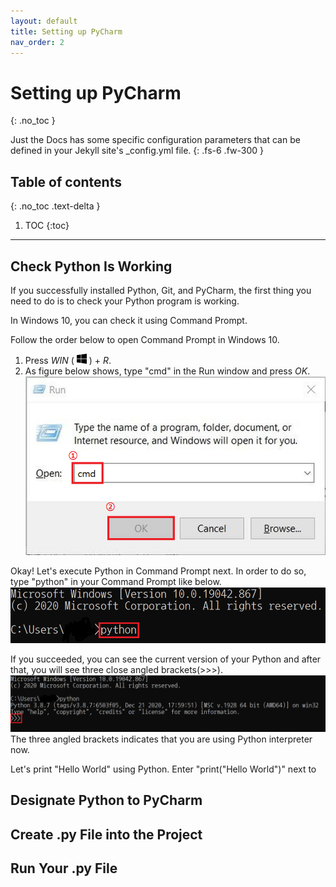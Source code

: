 ```yaml
---
layout: default
title: Setting up PyCharm
nav_order: 2
---
```


# Setting up PyCharm
{: .no_toc }


Just the Docs has some specific configuration parameters that can be defined in your Jekyll site's _config.yml file.
{: .fs-6 .fw-300 }

## Table of contents
{: .no_toc .text-delta }

1. TOC
{:toc}

---

## Check Python Is Working
If you successfully installed Python, Git, and PyCharm, the first thing you need to do is to check your Python program is working.

In Windows 10, you can check it using Command Prompt.

Follow the order below to open Command Prompt in Windows 10.
1. Press *WIN* ( ![windows-key](https://github.com/harryseo1992/Pycharm-For-Dummies/blob/gh-pages/assets/images/windows_logo.png?raw=true "windows key") ) + *R*.
2. As figure below shows, type "cmd" in the Run window and press *OK*.
![cmd-run](https://github.com/harryseo1992/Pycharm-For-Dummies/blob/gh-pages/assets/images/run_cmd.png?raw=true "Run cmd")

Okay! Let's execute Python in Command Prompt next.
In order to do so, type "python" in your Command Prompt like below.
![cmd-python-implementation](https://github.com/harryseo1992/Pycharm-For-Dummies/blob/gh-pages/assets/images/1.cmd_python_implementation.png?raw=true "Python implementation in cmd")

If you succeeded, you can see the current version of your Python and after that, you will see three close angled brackets(>>>).
![cmd-python-implementation2](https://github.com/harryseo1992/Pycharm-For-Dummies/blob/gh-pages/assets/images/2.cmd_python_implementation_2.png?raw=true "Python implementation in cmd")
The three angled brackets indicates that you are using Python interpreter now.

Let's print "Hello World" using Python.
Enter "print("Hello World")" next to 

## Designate Python to PyCharm

## Create .py File into the Project

## Run Your .py File